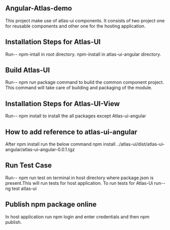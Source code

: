 ## Angular-Atlas-demo

This project make use of atlas-ui components.
It consists of two project one for reusable components and other one for the hosting application.

## Installation Steps for Atlas-UI

Run-- 
npm-intall in root directory.
npm-install in atlas-ui-angular directory.

## Build Atlas-UI 
Run-- npm run package command to build the common component project.
This command will take care of building and packaging of the module.

## Installation Steps for Atlas-UI-View
Run--
npm install to install the all packages except Atlas-ui-angular

## How to add reference to atlas-ui-angular
After npm install run the below command
npm install ../atlas-ui/dist/atlas-ui-angular/atlas-ui-angular-0.0.1.tgz

## Run Test Case 
Run-- npm run test on terminal in host directory where package.json is present.This will run tests for host application.
To run tests for Atlas-Ui run-- ng test atlas-ui

## Publish npm package online
 In host application run npm login and enter credentials and then npm publish.

